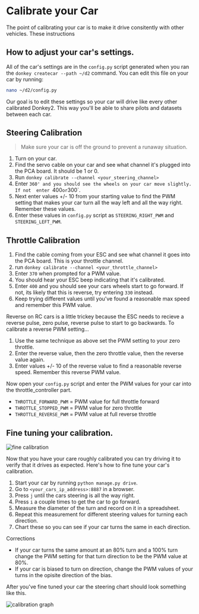 # Calibrate your Car 

The point of calibrating your car is to make it drive consitently with
other vehicles. These instructions 

## How to adjust your car's settings.

All of the car's settings are in the `config.py` script generated when 
you ran the `donkey createcar --path ~/d2` command. You can edit
this file on your car by running:
```bash
nano ~/d2/config.py
```

Our goal is to edit these settings so your car will drive like every
other calibrated Donkey2. This way you'll be able to share pilots and 
datasets between each car. 


## Steering Calibration

> Make sure your car is off the ground to prevent a runaway situation.

1. Turn on your car.
2. Find the servo cable on your car and see what channel it's plugged into the
PCA board. It should be 1 or 0.
3. Run `donkey calibrate --channel <your_steering_channel>`
4. Enter `360' and you should see the wheels on your car move slightly. If not 
enter `400` or `300`.
5. Next enter values +/- 10 from your starting value to find the PWM setting
that makes your car turn all the way left and all the way right. Remember 
these values. 
6. Enter these values in `config.py` script as `STEERING_RIGHT_PWM` and 
`STEERING_LEFT_PWM`. 


## Throttle Calibration

1. Find the cable coming from your ESC and see what channel it goes into the
PCA board. This is your throttle channel.
2. run `donkey calibrate --channel <your_throttle_channel>`
3. Enter `370` when prompted for a PWM value.
4. You should hear your ESC beep indicating that it's calibrated. 
5. Enter `400` and you should see your cars wheels start to go forward. If not,
its likely that this is reverse, try entering `330` instead.
6. Keep trying different values until you've found a reasonable max speed and
remember this PWM value.


Reverse on RC cars is a little trickey because the ESC needs to recieve a
reverse pulse, zero pulse, reverse pulse to start to go backwards. To calibrate
a reverse PWM setting...

1. Use the same technique as above set the PWM setting to your zero throttle. 
2. Enter the reverse value, then the zero throttle value, then the reverse 
value again. 
3. Enter values +/- 10 of the reverse value to find a reasonable reverse speed.
Remember this reverse PWM value. 


Now open your `config.py` script and enter the PWM values for your car into
the throttle_controller part. 
* `THROTTLE_FORWARD_PWM` = PWM value for full throttle forward
* `THROTTLE_STOPPED_PWM` = PWM value for zero throttle
* `THROTTLE_REVERSE_PWM` = PWM value at full reverse throttle




## Fine tuning your calibration. 

![fine calibration](../assets/fine_calibration.gif)

Now that you have your care roughly calibrated you can try driving it to 
verify that it drives as expected. Here's how to fine tune your car's calibration. 

1. Start your car by running `python manage.py drive`.
2. Go to `<your_cars_ip_address>:8887` in a browser. 
3. Press `j` until the cars steering is all the way right. 
4. Press `i` a couple times to get the car to go forward.
5. Measure the diameter of the turn and record on it in a spreadsheet. 
6. Repeat this measurement for different steering values for turning each 
direction. 
7. Chart these so you can see if your car turns the same in each direction. 

Corrections
* If your car turns the same amount at an 80% turn and a 100% turn change the
PWM setting for that turn direction to be the PWM value at 80%. 
* If your car is biased to turn on direction, change the PWM values of your turns
in the opisite direction of the bias.

After you've fine tuned your car the steering chart should look something like
this.

![calibration graph](../assets/calibration_graph.png)
